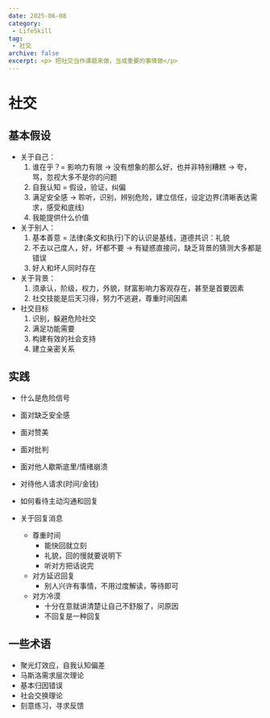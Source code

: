 ```yaml
---
date: 2025-06-08
category: 
 - LifeSkill
tag:
 - 社交
archive: false
excerpt: <p> 把社交当作课题来做，当成重要的事情做</p>
---
```


# 社交
## 基本假设
* 关于自己：
  1. 谁在乎？= 影响力有限 -> 没有想象的那么好，也并非特别糟糕 -> 夸，骂，忽视大多不是你的问题
  2. 自我认知 = 假设，验证，纠偏
  3. 满足安全感 -> 聆听，识别，辨别危险，建立信任，设定边界(清晰表达需求，感受和底线)
  4. 我能提供什么价值
* 关于别人：
  1. 基本善意 = 法律(条文和执行)下的认识是基线，道德共识：礼貌
  2. 不去以己度人，好，坏都不要 -> 有疑惑直接问，缺乏背景的猜测大多都是错误
  3. 好人和坏人同时存在
* 关于背景：
  1. 须承认，阶级，权力，外貌，财富影响力客观存在，甚至是首要因素
  2. 社交技能是后天习得，努力不逃避，尊重时间因素
* 社交目标
  1. 识别，躲避危险社交
  2. 满足功能需要
  3. 构建有效的社会支持
  4. 建立亲密关系

## 实践
* 什么是危险信号
* 面对缺乏安全感
* 面对赞美
* 面对批判
* 面对他人歇斯底里/情绪崩溃
* 对待他人请求(时间/金钱)

* 如何看待主动沟通和回复
* 关于回复消息
  * 尊重时间
    * 能快回就立刻
    * 礼貌，回的慢就要说明下
    * 听对方把话说完
  * 对方延迟回复
    * 别人兴许有事情，不用过度解读，等待即可
  * 对方冷漠
    * 十分在意就讲清楚让自己不舒服了，问原因
    * 不回复是一种回复

## 一些术语
* 聚光灯效应，自我认知偏差
* 马斯洛需求层次理论
* 基本归因错误 
* 社会交换理论
* 刻意练习，寻求反馈